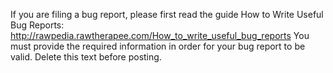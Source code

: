 If you are filing a bug report, please first read the guide How to Write Useful Bug Reports:
http://rawpedia.rawtherapee.com/How_to_write_useful_bug_reports
You must provide the required information in order for your bug report to be valid.
Delete this text before posting.
